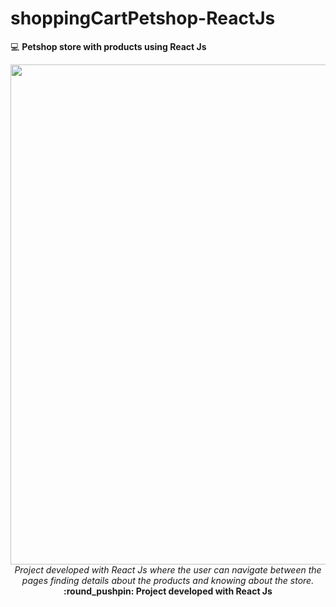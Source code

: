 # shoppingCartPetshop-ReactJs
💻 <b> Petshop store with products using React Js</b>
<div align="center">

<img src="https://i.ibb.co/9rjrQst/Purple-App-Phone-Mockup-Sales-Marketing-Presentation.png" width="800px"> 
</br>
<i> Project developed with React Js where the user can navigate between the pages finding details about the products and knowing about the store.
 </i>
</br>
<b> :round_pushpin:	 Project developed with React Js  </b>
